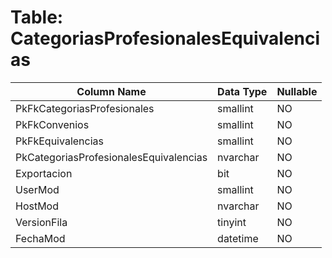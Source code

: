 # Table: CategoriasProfesionalesEquivalencias

| Column Name | Data Type | Nullable |
|-------------|-----------|----------|
| PkFkCategoriasProfesionales | smallint | NO |
| PkFkConvenios | smallint | NO |
| PkFkEquivalencias | smallint | NO |
| PkCategoriasProfesionalesEquivalencias | nvarchar | NO |
| Exportacion | bit | NO |
| UserMod | smallint | NO |
| HostMod | nvarchar | NO |
| VersionFila | tinyint | NO |
| FechaMod | datetime | NO |
